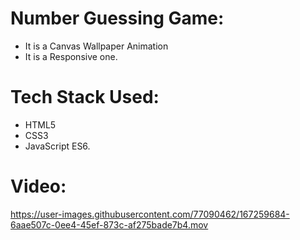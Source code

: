 # Number Guessing Game:
  - It is a Canvas Wallpaper Animation
  - It is a Responsive one.
  
# Tech Stack Used:

- HTML5
- CSS3
- JavaScript ES6.

# Video:



https://user-images.githubusercontent.com/77090462/167259684-6aae507c-0ee4-45ef-873c-af275bade7b4.mov

